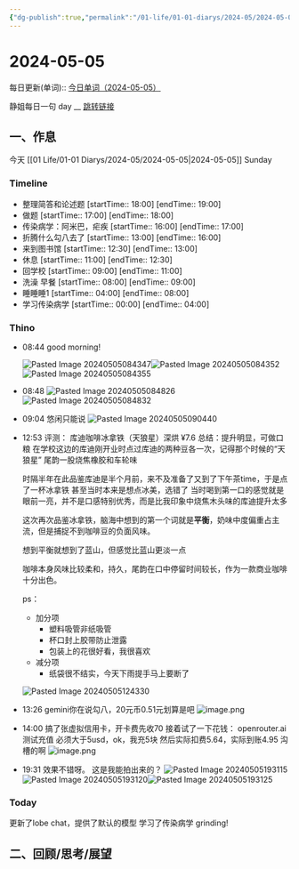 ```yaml
---
{"dg-publish":true,"permalink":"/01-life/01-01-diarys/2024-05/2024-05-05/","tags":["Diary","written_by_10k","10k原创"]}
---
```



# 2024-05-05
每日更新(单词)::
[今日单词（2024-05-05）](https://www.123pan.com/s/FckCjv-cjUUA.html)

静姐每日一句 day __
[跳转链接](https://www.123pan.com/FileView?fileId=5435933&shareKey=FckCjv-cjUUA&sharePwd=)


## 一、作息
今天 [[01 Life/01-01 Diarys/2024-05/2024-05-05\|2024-05-05]] Sunday

### Timeline
-  整理简答和论述题 [startTime:: 18:00]  [endTime:: 19:00]
-  做题 [startTime:: 17:00]  [endTime:: 18:00]
-  传染病学：阿米巴，疟疾 [startTime:: 16:00]  [endTime:: 17:00]
-  折腾什么勾八去了 [startTime:: 13:00]  [endTime:: 16:00]
-  来到图书馆 [startTime:: 12:30]  [endTime:: 13:00]
-  休息 [startTime:: 11:00]  [endTime:: 12:30]
-  回学校 [startTime:: 09:00]  [endTime:: 11:00]
-  洗澡 早餐 [startTime:: 08:00]  [endTime:: 09:00]
-  睡睡睡1 [startTime:: 04:00]  [endTime:: 08:00]
-  学习传染病学 [startTime:: 00:00]  [endTime:: 04:00]

### Thino
- 08:44 
	good morning!
	
	![Pasted Image 20240505084347](https://10kcos1-1306082059.cos.ap-shanghai.myqcloud.com/pic-1/Pasted%20Image%2020240505084347.jpeg)![Pasted Image 20240505084352](https://10kcos1-1306082059.cos.ap-shanghai.myqcloud.com/pic-1/Pasted%20Image%2020240505084352.jpeg)![Pasted Image 20240505084355](https://10kcos1-1306082059.cos.ap-shanghai.myqcloud.com/pic-1/Pasted%20Image%2020240505084355.jpeg) 
- 08:48 ![Pasted Image 20240505084826](https://10kcos1-1306082059.cos.ap-shanghai.myqcloud.com/pic-1/Pasted%20Image%2020240505084826.jpeg)![Pasted Image 20240505084832](https://10kcos1-1306082059.cos.ap-shanghai.myqcloud.com/pic-1/Pasted%20Image%2020240505084832.jpeg) 
- 09:04 
	悠闲只能说
	![Pasted Image 20240505090440](https://10kcos1-1306082059.cos.ap-shanghai.myqcloud.com/pic-1/Pasted%20Image%2020240505090440.jpeg) 
- 12:53 
	评测：
	库迪咖啡冰拿铁（天狼星）深烘 ¥7.6
	总结：提升明显，可做口粮
	在学校这边的库迪刚开业时点过库迪的两种豆各一次，记得那个时候的“天狼星”
	尾韵一股烧焦橡胶和车轮味
	
	时隔半年在此品鉴库迪是半个月前，来不及准备了又到了下午茶time，于是点了一杯冰拿铁
	甚至当时本来是想点冰美，选错了
	当时喝到第一口的感觉就是眼前一亮，并不是口感特别优秀，而是比我印象中烧焦木头味的库迪提升太多
	
	这次再次品鉴冰拿铁，脑海中想到的第一个词就是**平衡**，奶味中度偏重占主流，但是捕捉不到咖啡豆的负面风味。
	
	想到平衡就想到了蓝山，但感觉比蓝山更淡一点
	
	咖啡本身风味比较柔和，持久，尾韵在口中停留时间较长，作为一款商业咖啡十分出色。
	
	ps：
	- 加分项
	  - 塑料吸管非纸吸管
	  - 杯口封上胶带防止泄露
	  - 包装上的花很好看，我很喜欢
	- 减分项
	  - 纸袋很不结实，今天下雨提手马上要断了
	
	
	
	![Pasted Image 20240505124330](https://10kcos1-1306082059.cos.ap-shanghai.myqcloud.com/pic-1/Pasted%20Image%2020240505124330.jpeg) 
- 13:26 
	gemini你在说勾八，20元币0.51元划算是吧
	![image.png](https://10kcos1-1306082059.cos.ap-shanghai.myqcloud.com/pic-1/202405051326446.png)
- 14:00 
	搞了张虚拟信用卡，开卡费先收70
	接着试了一下花钱： openrouter.ai 测试充值
	必须大于5usd，ok，我充5块
	然后实际扣费5.64，实际到账4.95
	沟槽的啊
	![image.png](https://10kcos1-1306082059.cos.ap-shanghai.myqcloud.com/pic-1/202405051400573.png)
- 19:31 
	效果不错呀。
	这是我能拍出来的？
	![Pasted Image 20240505193115](https://10kcos1-1306082059.cos.ap-shanghai.myqcloud.com/pic-1/Pasted%20Image%2020240505193115.jpeg)![Pasted Image 20240505193120](https://10kcos1-1306082059.cos.ap-shanghai.myqcloud.com/pic-1/Pasted%20Image%2020240505193120.jpeg)![Pasted Image 20240505193125](https://10kcos1-1306082059.cos.ap-shanghai.myqcloud.com/pic-1/Pasted%20Image%2020240505193125.jpeg) 
	 
	 

### Today
更新了lobe chat，提供了默认的模型
学习了传染病学
grinding!


## 二、回顾/思考/展望







